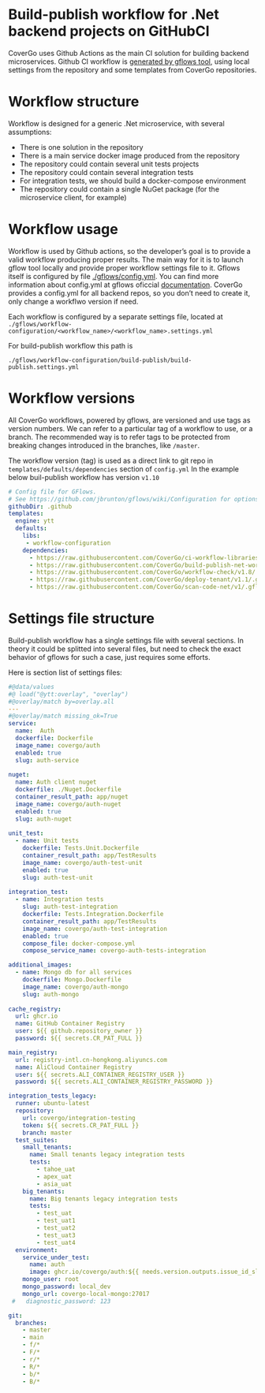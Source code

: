 # Build-publish workflow for .Net backend projects on GitHubCI

CoverGo uses Github Actions as the main CI solution for building backend microservices. 
Github CI workflow is [generated by gflows tool](https://covergo.atlassian.net/wiki/spaces/BE/pages/134971667/How+to+connect+.Net+core+repository+to+CoverGo+Github+CI), using local settings from the repository and some templates from CoverGo repositories. 

# Workflow structure

Workflow is designed for a generic .Net microservice, with several assumptions: 

- There is one solution in the repository
- There is a main service docker image produced from the repository 
- The repository could contain several unit tests projects 
- The repository could contain several integration tests 
- For integration tests, we should build a docker-compose environment 
- The repository could contain a single NuGet package (for the microservice client, for example)

# Workflow usage

Workflow is used by Github actions, so the developer’s goal is to provide a valid workflow producing proper results. The main way for it is to launch gflow tool locally and provide proper workflow settings file to it. Gflows itself is configured by file [./gflows/config.yml](https://github.com/CoverGo/Auth/blob/master/.gflows/config.yml). You can find more information about config.yml at gflows oficcial [documentation](https://github.com/jbrunton/gflows/wiki/Configuration). CoverGo provides a config.yml for all backend repos, so you don’t need to create it, only change a workflwo version if need. 

Each workflow is configured by a separate settings file, located at 
```./gflows/workflow-configuration/<workflow_name>/<workflow_name>.settings.yml ```

For build-publish workflow this path is

` ./gflows/workflow-configuration/build-publish/build-publish.settings.yml `

# Workflow versions

All CoverGo workflows, powered by gflows, are versioned and use tags as version numbers. We can refer to a particular tag of a workflow to use, or a branch. The recommended way is to refer tags to be protected from breaking changes introduced in the branches, like `/master`. 

The workflow version (tag) is used as a direct link to git repo in `templates/defaults/dependencies`  section of `config.yml`  In the example below buil-publish workflow has version `v1.10`

```yml
# Config file for GFlows.
# See https://github.com/jbrunton/gflows/wiki/Configuration for options.
githubDir: .github
templates:
  engine: ytt
  defaults:
    libs: 
     - workflow-configuration
    dependencies:
      - https://raw.githubusercontent.com/CoverGo/ci-workflow-libraries/v1.2/.gflows
      - https://raw.githubusercontent.com/CoverGo/build-publish-net-workflow/v1.10/.gflows
      - https://raw.githubusercontent.com/CoverGo/workflow-check/v1.8/.gflows
      - https://raw.githubusercontent.com/CoverGo/deploy-tenant/v1.1/.gflows
      - https://raw.githubusercontent.com/CoverGo/scan-code-net/v1/.gflows

```

# Settings file structure

Build-publish workflow has a single settings file with several sections. In theory it could be splitted into several files, but need to check the exact behavior of gflows for such a case, just requires some efforts. 

Here is section list of settings files: 

```yml
#@data/values
#@ load("@ytt:overlay", "overlay")
#@overlay/match by=overlay.all
---
#@overlay/match missing_ok=True
service:
  name:  Auth
  dockerfile: Dockerfile
  image_name: covergo/auth
  enabled: true
  slug: auth-service
  
nuget:
  name: Auth client nuget
  dockerfile: ./Nuget.Dockerfile
  container_result_path: app/nuget
  image_name: covergo/auth-nuget
  enabled: true
  slug: auth-nuget
  
unit_test:
  - name: Unit tests
    dockerfile: Tests.Unit.Dockerfile
    container_result_path: app/TestResults
    image_name: covergo/auth-test-unit
    enabled: true
    slug: auth-test-unit
  
integration_test:
  - name: Integration tests
    slug: auth-test-integration
    dockerfile: Tests.Integration.Dockerfile
    container_result_path: app/TestResults
    image_name: covergo/auth-test-integration
    enabled: true
    compose_file: docker-compose.yml
    compose_service_name: covergo-auth-tests-integration

additional_images:
  - name: Mongo db for all services
    dockerfile: Mongo.Dockerfile
    image_name: covergo/auth-mongo
    slug: auth-mongo
    
cache_registry:
  url: ghcr.io
  name: GitHub Container Registry
  user: ${{ github.repository_owner }}
  password: ${{ secrets.CR_PAT_FULL }}

main_registry:
  url: registry-intl.cn-hongkong.aliyuncs.com
  name: AliCloud Container Registry
  user: ${{ secrets.ALI_CONTAINER_REGISTRY_USER }}
  password: ${{ secrets.ALI_CONTAINER_REGISTRY_PASSWORD }}

integration_tests_legacy:
  runner: ubuntu-latest
  repository:
    url: covergo/integration-testing
    token: ${{ secrets.CR_PAT_FULL }}
    branch: master
  test_suites:
    small_tenants:
      name: Small tenants legacy integration tests 
      tests:
        - tahoe_uat
        - apex_uat
        - asia_uat
    big_tenants:
      name: Big tenants legacy integration tests
      tests:
        - test_uat
        - test_uat1
        - test_uat2
        - test_uat3
        - test_uat4
  environment:
    service_under_test:
      name: auth
      image: ghcr.io/covergo/auth:${{ needs.version.outputs.issue_id_slug }}
    mongo_user: root
    mongo_password: local_dev
    mongo_url: covergo-local-mongo:27017
 #   diagnostic_password: 123

git:
  branches:
    - master
    - main
    - f/*
    - F/*
    - r/*
    - R/*
    - b/*
    - B/*
 ```
